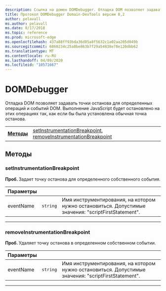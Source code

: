 ```yaml
---
description: Ссылка на домен DOMDebugger. Отладка DOM позволяет задавать точки останова для определенных операций и событий DOM. Выполнение JavaScript будет остановлено на этих операциях так, как если бы была установлена обычная точка останова.
title: Протокол DOMDebugger Domain-DevTools версии 0,2
author: pelavall
ms.author: pelavall
ms.date: 8/17/2018
ms.topic: reference
ms.prod: microsoft-edge
ms.openlocfilehash: 437a88ff93bda36d85a8f5632c1a02aa205d049b
ms.sourcegitcommit: 6860234c25a8be863b7f29a54838e78e120dbb62
ms.translationtype: MT
ms.contentlocale: ru-RU
ms.lasthandoff: 04/09/2020
ms.locfileid: "10571667"
---
```

# DOMDebugger
Отладка DOM позволяет задавать точки останова для определенных операций и событий DOM. Выполнение JavaScript будет остановлено на этих операциях так, как если бы была установлена обычная точка останова.

| | |
|-|-|
| [**Методы**](#methods) | [setInstrumentationBreakpoint](#setinstrumentationbreakpoint), [removeInstrumentationBreakpoint](#removeinstrumentationbreakpoint) |
## Методы

### setInstrumentationBreakpoint
<span><b>Проб. </b></span>Задает точку останова для определенного собственного события.

<table>
    <thead>
        <tr>
            <th>Параметры</th>
            <th></th>
            <th></th>
        </tr>
    </thead>
    <tbody>
        <tr>
            <td>eventName</td>
            <td><code class="flyout">string</code></td>
            <td>Имя инструментирования, на котором нужно остановиться. Допустимые значения: "scriptFirstStatement".</td>
        </tr>
    </tbody>
</table>
</p>

---

### removeInstrumentationBreakpoint
<span><b>Проб. </b></span>Удаляет точку останова в определенном собственном событии.

<table>
    <thead>
        <tr>
            <th>Параметры</th>
            <th></th>
            <th></th>
        </tr>
    </thead>
    <tbody>
        <tr>
            <td>eventName</td>
            <td><code class="flyout">string</code></td>
            <td>Имя инструментирования, на котором нужно остановиться. Допустимые значения: "scriptFirstStatement".</td>
        </tr>
    </tbody>
</table>
</p>

---
